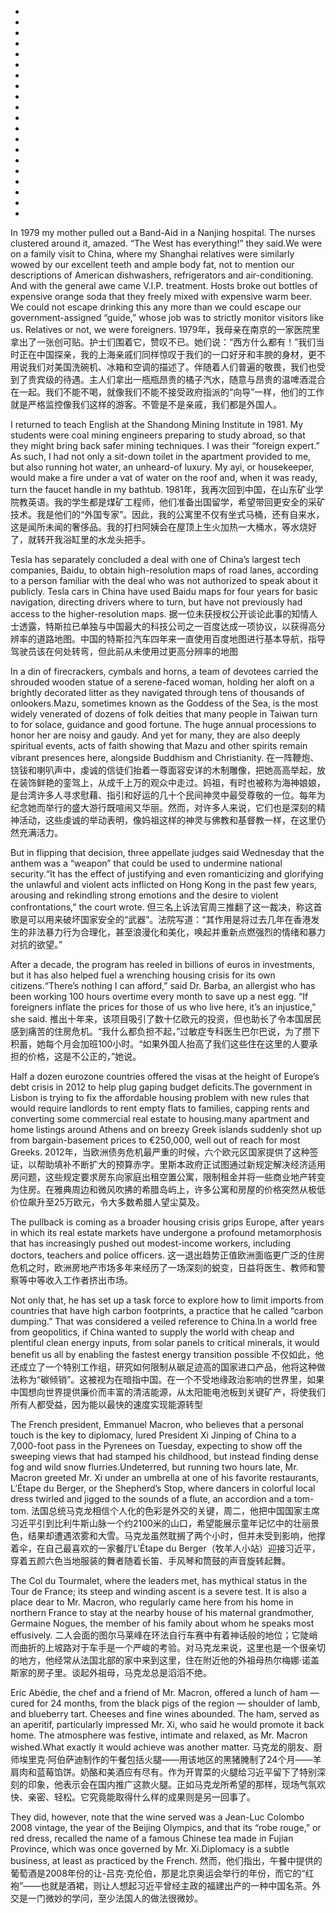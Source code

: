 *
*
*
*
*
*
*
*
*
*
*
*
*
*
*
*
*
*
*
*

In 1979 my mother pulled out a Band-Aid in a Nanjing hospital. The nurses clustered around it, amazed. “The West has everything!” they said.We were on a family visit to China, where my Shanghai relatives were similarly wowed by our excellent teeth and ample body fat, not to mention our descriptions of American dishwashers, refrigerators and air-conditioning. And with the general awe came V.I.P. treatment. Hosts broke out bottles of expensive orange soda that they freely mixed with expensive warm beer. We could not escape drinking this any more than we could escape our government-assigned “guide,” whose job was to strictly monitor visitors like us. Relatives or not, we were foreigners.
1979年，我母亲在南京的一家医院里拿出了一张创可贴。护士们围着它，赞叹不已。她们说：“西方什么都有！”我们当时正在中国探亲，我的上海亲戚们同样惊叹于我们的一口好牙和丰腴的身材，更不用说我们对美国洗碗机、冰箱和空调的描述了。伴随着人们普遍的敬畏，我们也受到了贵宾级的待遇。主人们拿出一瓶瓶昂贵的橘子汽水，随意与昂贵的温啤酒混合在一起。我们不能不喝，就像我们不能不接受政府指派的“向导”一样，他们的工作就是严格监控像我们这样的游客。不管是不是亲戚，我们都是外国人。

I returned to teach English at the Shandong Mining Institute in 1981. My students were coal mining engineers preparing to study abroad, so that they might bring back safer mining techniques. I was their “foreign expert.” As such, I had not only a sit-down toilet in the apartment provided to me, but also running hot water, an unheard-of luxury. My ayi, or housekeeper, would make a fire under a vat of water on the roof and, when it was ready, turn the faucet handle in my bathtub.
1981年，我再次回到中国，在山东矿业学院教英语。我的学生都是煤矿工程师，他们准备出国留学，希望带回更安全的采矿技术。我是他们的“外国专家”。因此，我的公寓里不仅有坐式马桶，还有自来水，这是闻所未闻的奢侈品。我的打扫阿姨会在屋顶上生火加热一大桶水，等水烧好了，就转开我浴缸里的水龙头把手。

Tesla has separately concluded a deal with one of China’s largest tech companies, Baidu, to obtain high-resolution maps of road lanes, according to a person familiar with the deal who was not authorized to speak about it publicly. Tesla cars in China have used Baidu maps for four years for basic navigation, directing drivers where to turn, but have not previously had access to the higher-resolution maps.
据一位未获授权公开谈论此事的知情人士透露，特斯拉已单独与中国最大的科技公司之一百度达成一项协议，以获得高分辨率的道路地图。中国的特斯拉汽车四年来一直使用百度地图进行基本导航，指导驾驶员该在何处转弯，但此前从未使用过更高分辨率的地图

In a din of firecrackers, cymbals and horns, a team of devotees carried the shrouded wooden statue of a serene-faced woman, holding her aloft on a brightly decorated litter as they navigated through tens of thousands of onlookers.Mazu, sometimes known as the Goddess of the Sea, is the most widely venerated of dozens of folk deities that many people in Taiwan turn to for solace, guidance and good fortune. The huge annual processions to honor her are noisy and gaudy. And yet for many, they are also deeply spiritual events, acts of faith showing that Mazu and other spirits remain vibrant presences here, alongside Buddhism and Christianity.
在一阵鞭炮、铙钹和喇叭声中，虔诚的信徒们抬着一尊面容安详的木制雕像，把她高高举起，放在装饰鲜艳的銮驾上，从成千上万的观众中走过。妈祖，有时也被称为海神娘娘，是台湾许多人寻求慰藉、指引和好运的几十个民间神灵中最受尊敬的一位。每年为纪念她而举行的盛大游行既喧闹又华丽。然而，对许多人来说，它们也是深刻的精神活动，这些虔诚的举动表明，像妈祖这样的神灵与佛教和基督教一样，在这里仍然充满活力。

But in flipping that decision, three appellate judges said Wednesday that the anthem was a “weapon” that could be used to undermine national security.“It has the effect of justifying and even romanticizing and glorifying the unlawful and violent acts inflicted on Hong Kong in the past few years, arousing and rekindling strong emotions and the desire to violent confrontations,” the court wrote.
但三名上诉法官周三推翻了这一裁决，称这首歌是可以用来破坏国家安全的“武器”。法院写道：“其作用是将过去几年在香港发生的非法暴力行为合理化，甚至浪漫化和美化，唤起并重新点燃强烈的情绪和暴力对抗的欲望。”

After a decade, the program has reeled in billions of euros in investments, but it has also helped fuel a wrenching housing crisis for its own citizens.“There’s nothing I can afford,” said Dr. Barba, an allergist who has been working 100 hours overtime every month to save up a nest egg. “If foreigners inflate the prices for those of us who live here, it’s an injustice,” she said.
推出十年来，该项目吸引了数十亿欧元的投资，但也助长了令本国居民感到痛苦的住房危机。“我什么都负担不起，”过敏症专科医生巴尔巴说，为了攒下积蓄，她每个月会加班100小时。“如果外国人抬高了我们这些住在这里的人要承担的价格，这是不公正的，”她说。

Half a dozen eurozone countries offered the visas at the height of Europe’s debt crisis in 2012 to help plug gaping budget deficits.The government in Lisbon is trying to fix the affordable housing problem with new rules that would require landlords to rent empty flats to families, capping rents and converting some commercial real estate to housing.many apartment and home listings around Athens and on breezy Greek islands suddenly shot up from bargain-basement prices to €250,000, well out of reach for most Greeks.
2012年，当欧洲债务危机最严重的时候，六个欧元区国家提供了这种签证，以帮助填补不断扩大的预算赤字。里斯本政府正试图通过新规定解决经济适用房问题，这些规定要求房东向家庭出租空置公寓，限制租金并将一些商业地产转变为住房。在雅典周边和微风吹拂的希腊岛屿上，许多公寓和房屋的价格突然从极低价位飙升至25万欧元，令大多数希腊人望尘莫及。

The pullback is coming as a broader housing crisis grips Europe, after years in which its real estate markets have undergone a profound metamorphosis that has increasingly pushed out modest-income workers, including doctors, teachers and police officers.
这一退出趋势正值欧洲面临更广泛的住房危机之时，欧洲房地产市场多年来经历了一场深刻的蜕变，日益将医生、教师和警察等中等收入工作者挤出市场。

Not only that, he has set up a task force to explore how to limit imports from countries that have high carbon footprints, a practice that he called “carbon dumping.” That was considered a veiled reference to China.In a world free from geopolitics, if China wanted to supply the world with cheap and plentiful clean energy inputs, from solar panels to critical minerals, it would benefit us all by enabling the fastest energy transition possible
不仅如此，他还成立了一个特别工作组，研究如何限制从碳足迹高的国家进口产品，他将这种做法称为“碳倾销”。这被视为在暗指中国。在一个不受地缘政治影响的世界里，如果中国想向世界提供廉价而丰富的清洁能源，从太阳能电池板到关键矿产，将使我们所有人都受益，因为能以最快的速度实现能源转型

The French president, Emmanuel Macron, who believes that a personal touch is the key to diplomacy, lured President Xi Jinping of China to a 7,000-foot pass in the Pyrenees on Tuesday, expecting to show off the sweeping views that had stamped his childhood, but instead finding dense fog and wild snow flurries.Undeterred, but running two hours late, Mr. Macron greeted Mr. Xi under an umbrella at one of his favorite restaurants, L’Étape du Berger, or the Shepherd’s Stop, where dancers in colorful local dress twirled and jigged to the sounds of a flute, an accordion and a tom-tom.
法国总统马克龙相信个人化的色彩是外交的关键，周二，他把中国国家主席习近平引到比利牛斯山脉一个约2100米的山口，希望能展示童年记忆中的壮丽景色，结果却遭遇浓雾和大雪。马克龙虽然耽搁了两个小时，但并未受到影响，他撑着伞，在自己最喜欢的一家餐厅L’Étape du Berger（牧羊人小站）迎接习近平，穿着五颜六色当地服装的舞者随着长笛、手风琴和筒鼓的声音旋转起舞。

The Col du Tourmalet, where the leaders met, has mythical status in the Tour de France; its steep and winding ascent is a severe test. It is also a place dear to Mr. Macron, who regularly came here from his home in northern France to stay at the nearby house of his maternal grandmother, Germaine Nogues, the member of his family about whom he speaks most effusively.
二人会面的图尔马莱峰在环法自行车赛中有着神话般的地位；它陡峭而曲折的上坡路对于车手是一个严峻的考验。对马克龙来说，这里也是一个很亲切的地方，他经常从法国北部的家中来到这里，住在附近他的外祖母热尔梅娜·诺盖斯家的房子里。谈起外祖母，马克龙总是滔滔不绝。

Eric Abédie, the chef and a friend of Mr. Macron, offered a lunch of ham — cured for 24 months, from the black pigs of the region — shoulder of lamb, and blueberry tart. Cheeses and fine wines abounded. The ham, served as an aperitif, particularly impressed Mr. Xi, who said he would promote it back home. The atmosphere was festive, intimate and relaxed, as Mr. Macron wished.What exactly it would achieve was another matter.
马克龙的朋友、厨师埃里克·阿伯萨迪制作的午餐包括火腿——用该地区的黑猪腌制了24个月——羊肩肉和蓝莓馅饼。奶酪和美酒应有尽有。作为开胃菜的火腿给习近平留下了特别深刻的印象，他表示会在国内推广这款火腿。正如马克龙所希望的那样，现场气氛欢快、亲密、轻松。它究竟能取得什么样的成果则是另一回事了。

They did, however, note that the wine served was a Jean-Luc Colombo 2008 vintage, the year of the Beijing Olympics, and that its “robe rouge,” or red dress, recalled the name of a famous Chinese tea made in Fujian Province, which was once governed by Mr. Xi.Diplomacy is a subtle business, at least as practiced by the French.
然而，他们指出，午餐中提供的葡萄酒是2008年份的让-吕克·克伦伯，那是北京奥运会举行的年份，而它的“红袍”——也就是酒裙，则让人想起习近平曾经主政的福建出产的一种中国名茶。外交是一门微妙的学问，至少法国人的做法很微妙。